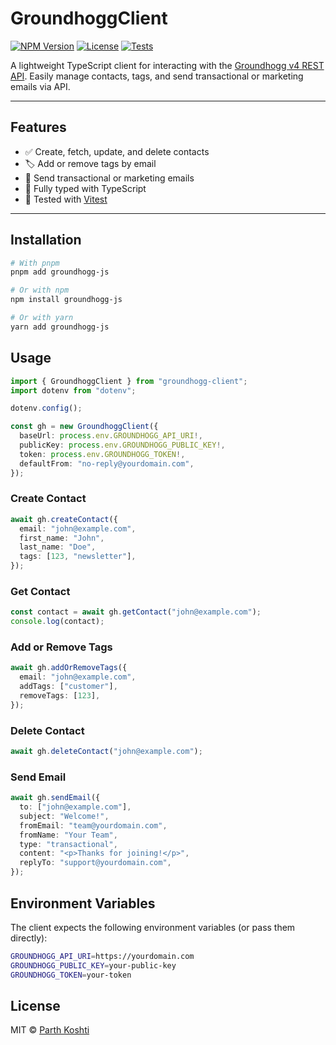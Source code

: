 # GroundhoggClient

[![NPM Version](https://img.shields.io/npm/v/groundhogg-client.svg)](https://www.npmjs.com/package/groundhogg-js)
[![License](https://img.shields.io/github/license/snitchfeed/groundhogg-client)](./LICENSE)
[![Tests](https://img.shields.io/badge/tests-passing-brightgreen.svg)](./tests)

A lightweight TypeScript client for interacting with the [Groundhogg v4 REST API](https://help.groundhogg.io/collection/141-developers). Easily manage contacts, tags, and send transactional or marketing emails via API.

---

## Features

- ✅ Create, fetch, update, and delete contacts
- 🏷️ Add or remove tags by email
- 📩 Send transactional or marketing emails
- 🌱 Fully typed with TypeScript
- 🧪 Tested with [Vitest](https://vitest.dev)

---

## Installation

```bash
# With pnpm
pnpm add groundhogg-js

# Or with npm
npm install groundhogg-js

# Or with yarn
yarn add groundhogg-js

```

## Usage

```typescript
import { GroundhoggClient } from "groundhogg-client";
import dotenv from "dotenv";

dotenv.config();

const gh = new GroundhoggClient({
  baseUrl: process.env.GROUNDHOGG_API_URI!,
  publicKey: process.env.GROUNDHOGG_PUBLIC_KEY!,
  token: process.env.GROUNDHOGG_TOKEN!,
  defaultFrom: "no-reply@yourdomain.com",
});
```

### Create Contact

```typescript
await gh.createContact({
  email: "john@example.com",
  first_name: "John",
  last_name: "Doe",
  tags: [123, "newsletter"],
});
```

### Get Contact

```typescript
const contact = await gh.getContact("john@example.com");
console.log(contact);
```

### Add or Remove Tags

```typescript
await gh.addOrRemoveTags({
  email: "john@example.com",
  addTags: ["customer"],
  removeTags: [123],
});
```

### Delete Contact

```typescript
await gh.deleteContact("john@example.com");
```

### Send Email

```typescript
await gh.sendEmail({
  to: ["john@example.com"],
  subject: "Welcome!",
  fromEmail: "team@yourdomain.com",
  fromName: "Your Team",
  type: "transactional",
  content: "<p>Thanks for joining!</p>",
  replyTo: "support@yourdomain.com",
});
```

## Environment Variables

The client expects the following environment variables (or pass them directly):

```bash
GROUNDHOGG_API_URI=https://yourdomain.com
GROUNDHOGG_PUBLIC_KEY=your-public-key
GROUNDHOGG_TOKEN=your-token
```

## License

MIT © [Parth Koshti](https://github.com/parthkoshti)
